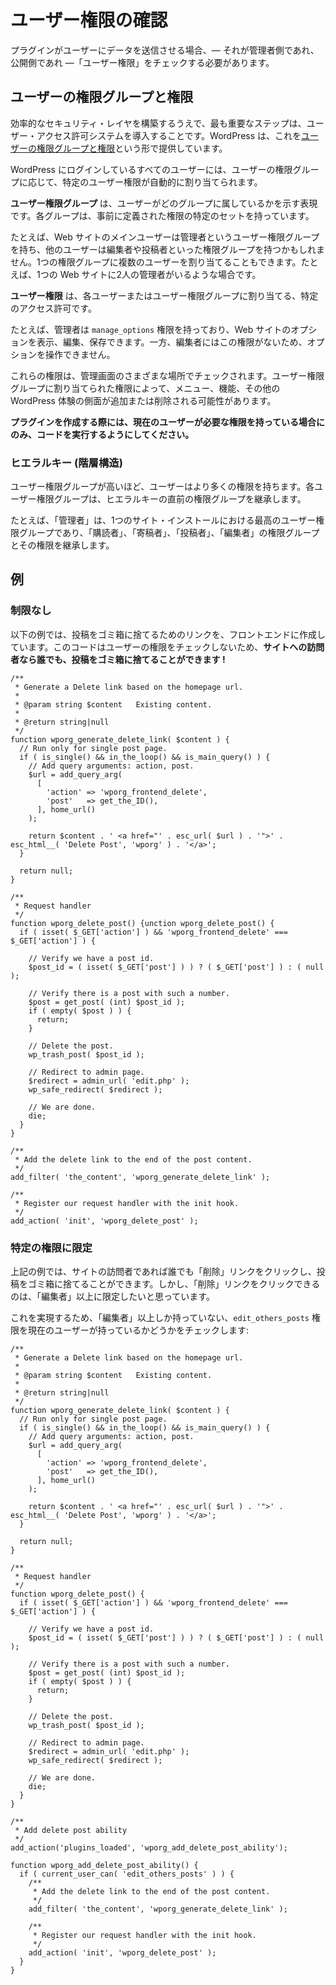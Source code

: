 <!--
# Checking User Capabilities
-->

# ユーザー権限の確認

<!--
If your plugin allows users to submit data—be it on the Admin or the Public side—it should check for User Capabilities.
-->

プラグインがユーザーにデータを送信させる場合、— それが管理者側であれ、公開側であれ —「ユーザー権限」をチェックする必要があります。

<!--
## User Roles and Capabilities
-->

## ユーザーの権限グループと権限

<!--
The most important step in creating an efficient security layer is having a user permission system in place. WordPress provides this in the form of [User Roles and Capabilities](https://developer.wordpress.org/plugins/users/roles-and-capabilities/).
-->

効率的なセキュリティ・レイヤを構築するうえで、最も重要なステップは、ユーザー・アクセス許可システムを導入することです。WordPress は、これを[ユーザーの権限グループと権限](https://ja.wordpress.org/team/handbook/plugin-development/users/roles-and-capabilities/)という形で提供しています。

<!--
Every user logged into WordPress is automatically assigned specific User capabilities depending on their User role.
-->

WordPress にログインしているすべてのユーザーには、ユーザーの権限グループに応じて、特定のユーザー権限が自動的に割り当てられます。

<!--
**User roles** is just a fancy way of saying which group the user belongs to. Each group has a specific set of predefined capabilities.
-->

**ユーザー権限グループ** は、ユーザーがどのグループに属しているかを示す表現です。各グループは、事前に定義された権限の特定のセットを持っています。

<!--
For example, the main user of your website will have the User role of an Administrator while other users might have roles like Editor or Author. You could have more than one user assigned to a role, i.e. there might be two Administrators for a website.
-->

たとえば、Web サイトのメインユーザーは管理者というユーザー権限グループを持ち、他のユーザーは編集者や投稿者といった権限グループを持つかもしれません。1つの権限グループに複数のユーザーを割り当てることもできます。たとえば、1つの Web サイトに2人の管理者がいるような場合です。

<!--
**User capabilities** are the specific permissions that you assign to each user or to a User role.
-->

**ユーザー権限** は、各ユーザーまたはユーザー権限グループに割り当てる、特定のアクセス許可です。

<!--
For example, Administrators have the `manage_options` capability which allows them to view, edit and save options for the website. Editors on the other hand lack this capability which will prevent them from interacting with options.
-->

たとえば、管理者は `manage_options` 権限を持っており、Web サイトのオプションを表示、編集、保存できます。一方、編集者にはこの権限がないため、オプションを操作できません。

<!--
These capabilities are then checked at various points within the Admin. Depending on the capabilities assigned to a role; menus, functionality, and other aspects of the WordPress experience may be added or removed.
-->

これらの権限は、管理画面のさまざまな場所でチェックされます。ユーザー権限グループに割り当てられた権限によって、メニュー、機能、その他の WordPress 体験の側面が追加または削除される可能性があります。

<!--
**As you build a plugin, make sure to run your code only when the current user has the necessary capabilities.**
-->

**プラグインを作成する際には、現在のユーザーが必要な権限を持っている場合にのみ、コードを実行するようにしてください。**

<!--
### Hierarchy
-->

### ヒエラルキー (階層構造)

<!--
The higher the user role, the more capabilities the user has. Each user role inherits the previous roles in the hierarchy.
-->

ユーザー権限グループが高いほど、ユーザーはより多くの権限を持ちます。各ユーザー権限グループは、ヒエラルキーの直前の権限グループを継承します。

<!--
For example, the "Administrator", which is the highest user role on a single site installation, inherits the following roles and their capabilities: "Subscriber", "Contributor", "Author" and "Editor".
-->

たとえば、「管理者」は、1つのサイト・インストールにおける最高のユーザー権限グループであり、「購読者」、「寄稿者」、「投稿者」、「編集者」の権限グループとその権限を継承します。

<!--
## Examples
-->

## 例

<!--
### No Restrictions
-->

### 制限なし

<!--
The example below creates a link on the frontend which gives the ability to trash posts. Because this code does not check user capabilities, **it allows any visitor to the site to trash posts!**
-->

以下の例では、投稿をゴミ箱に捨てるためのリンクを、フロントエンドに作成しています。このコードはユーザーの権限をチェックしないため、**サイトへの訪問者なら誰でも、投稿をゴミ箱に捨てることができます !**

```
/**
 * Generate a Delete link based on the homepage url.
 *
 * @param string $content   Existing content.
 *
 * @return string|null
 */
function wporg_generate_delete_link( $content ) {
  // Run only for single post page.
  if ( is_single() && in_the_loop() && is_main_query() ) {
    // Add query arguments: action, post.
    $url = add_query_arg(
      [
        'action' => 'wporg_frontend_delete',
        'post'   => get_the_ID(),
      ], home_url()
    );

    return $content . ' <a href="' . esc_url( $url ) . '">' . esc_html__( 'Delete Post', 'wporg' ) . '</a>';
  }

  return null;
}

/**
 * Request handler
 */
function wporg_delete_post() {unction wporg_delete_post() {
  if ( isset( $_GET['action'] ) && 'wporg_frontend_delete' === $_GET['action'] ) {

    // Verify we have a post id.
    $post_id = ( isset( $_GET['post'] ) ) ? ( $_GET['post'] ) : ( null );

    // Verify there is a post with such a number.
    $post = get_post( (int) $post_id );
    if ( empty( $post ) ) {
      return;
    }

    // Delete the post.
    wp_trash_post( $post_id );

    // Redirect to admin page.
    $redirect = admin_url( 'edit.php' );
    wp_safe_redirect( $redirect );

    // We are done.
    die;
  }
}

/**
 * Add the delete link to the end of the post content.
 */
add_filter( 'the_content', 'wporg_generate_delete_link' );

/**
 * Register our request handler with the init hook.
 */
add_action( 'init', 'wporg_delete_post' );
```

<!--
### Restricted to a Specific Capability
-->

### 特定の権限に限定

<!--
The example above allows any visitor to the site to click on the "Delete" link and trash the post. However, we only want Editors and above to be able to click on the "Delete" link.
-->

上記の例では、サイトの訪問者であれば誰でも「削除」リンクをクリックし、投稿をゴミ箱に捨てることができます。しかし、「削除」リンクをクリックできるのは、「編集者」以上に限定したいと思っています。

<!--
To accomplish this, we will check that the current user has the capability `edit_others_posts`, which only Editors or above would have:
-->

これを実現するため、「編集者」以上しか持っていない、`edit_others_posts` 権限を現在のユーザーが持っているかどうかをチェックします:

```
/**
 * Generate a Delete link based on the homepage url.
 *
 * @param string $content   Existing content.
 *
 * @return string|null
 */
function wporg_generate_delete_link( $content ) {
  // Run only for single post page.
  if ( is_single() && in_the_loop() && is_main_query() ) {
    // Add query arguments: action, post.
    $url = add_query_arg(
      [
        'action' => 'wporg_frontend_delete',
        'post'   => get_the_ID(),
      ], home_url()
    );

    return $content . ' <a href="' . esc_url( $url ) . '">' . esc_html__( 'Delete Post', 'wporg' ) . '</a>';
  }

  return null;
}

/**
 * Request handler
 */
function wporg_delete_post() {
  if ( isset( $_GET['action'] ) && 'wporg_frontend_delete' === $_GET['action'] ) {

    // Verify we have a post id.
    $post_id = ( isset( $_GET['post'] ) ) ? ( $_GET['post'] ) : ( null );

    // Verify there is a post with such a number.
    $post = get_post( (int) $post_id );
    if ( empty( $post ) ) {
      return;
    }

    // Delete the post.
    wp_trash_post( $post_id );

    // Redirect to admin page.
    $redirect = admin_url( 'edit.php' );
    wp_safe_redirect( $redirect );

    // We are done.
    die;
  }
}

/**
 * Add delete post ability
 */
add_action('plugins_loaded', 'wporg_add_delete_post_ability');

function wporg_add_delete_post_ability() {    
  if ( current_user_can( 'edit_others_posts' ) ) {
    /**
     * Add the delete link to the end of the post content.
     */
    add_filter( 'the_content', 'wporg_generate_delete_link' );

    /**
     * Register our request handler with the init hook.
     */
    add_action( 'init', 'wporg_delete_post' );
  }
}
```
